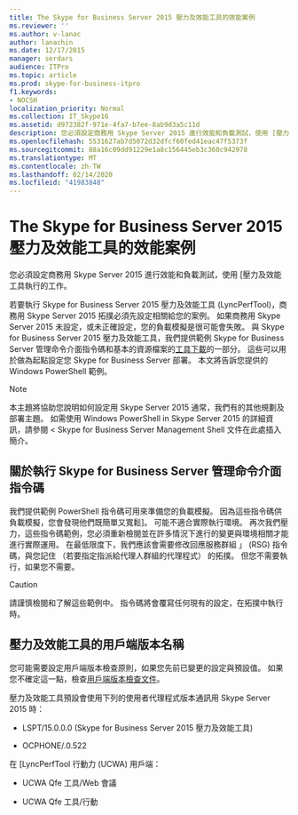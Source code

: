 ```yaml
---
title: The Skype for Business Server 2015 壓力及效能工具的效能案例
ms.reviewer: ''
ms.author: v-lanac
author: lanachin
ms.date: 12/17/2015
manager: serdars
audience: ITPro
ms.topic: article
ms.prod: skype-for-business-itpro
f1.keywords:
- NOCSH
localization_priority: Normal
ms.collection: IT_Skype16
ms.assetid: d972382f-971e-4fa7-b7ee-8ab9d3a5c11d
description: 您必須設定商務用 Skype Server 2015 進行效能和負載測試，使用 [壓力及效能工具執行的工作。
ms.openlocfilehash: 5531627ab7d5072d32dfcf60fed41eac47f5373f
ms.sourcegitcommit: 88a16c09dd91229e1a8c156445eb3c360c942978
ms.translationtype: MT
ms.contentlocale: zh-TW
ms.lasthandoff: 02/14/2020
ms.locfileid: "41983848"
---
```

# <a name="performance-scenarios-for-the-skype-for-business-server-2015-stress-and-performance-tool"></a>The Skype for Business Server 2015 壓力及效能工具的效能案例
 
您必須設定商務用 Skype Server 2015 進行效能和負載測試，使用 [壓力及效能工具執行的工作。
  
若要執行 Skype for Business Server 2015 壓力及效能工具 (LyncPerfTool)，商務用 Skype Server 2015 拓撲必須先設定相關給您的案例。 如果商務用 Skype Server 2015 未設定，或未正確設定，您的負載模擬是很可能會失敗。 與 Skype for Business Server 2015 壓力及效能工具，我們提供範例 Skype for Business Server 管理命令介面指令碼和基本的資源檔案的[工具下載](https://www.microsoft.com/download/details.aspx?id=50367)的一部分。 這些可以用於做為起點設定您 Skype for Business Server 部署。 本文將告訴您提供的 Windows PowerShell 範例。
  
> [!NOTE]
> 本主題將協助您說明如何設定用 Skype Server 2015 通常，我們有的其他規劃及部署主題。 如需使用 Windows PowerShell in Skype Server 2015 的詳細資訊，請參閱 < Skype for Business Server Management Shell 文件在此處插入簡介。 
  
## <a name="about-running-skype-for-business-server-management-shell-scripts"></a>關於執行 Skype for Business Server 管理命令介面指令碼

我們提供範例 PowerShell 指令碼可用來準備您的負載模擬。 因為這些指令碼供負載模擬，您會發現他們既簡單又寬鬆]。 可能不適合實際執行環境。 再次我們壓力，這些指令碼範例，您必須重新檢閱並在許多情況下進行的變更與環境相關才能進行實際運用。 在最低限度下，我們應該會需要修改回應服務群組 」 (RSG) 指令碼，與您記住 （若要指定指派給代理人群組的代理程式） 的拓撲。 但您不需要執行，如果您不需要。
  
> [!CAUTION]
> 請謹慎檢閱和了解這些範例中。 指令碼將會覆寫任何現有的設定，在拓撲中執行時。 
  
## <a name="stress-and-performance-tool-client-version-names"></a>壓力及效能工具的用戶端版本名稱

您可能需要設定用戶端版本檢查原則，如果您先前已變更的設定與預設值。 如果您不確定這一點，檢查[用戶端版本檢查文件](https://msdn.microsoft.com/vsto/jj923060)。
  
壓力及效能工具預設會使用下列的使用者代理程式版本通訊用 Skype Server 2015 時：
  
- LSPT/15.0.0.0 (Skype for Business Server 2015 壓力及效能工具)
    
- OCPHONE/.0.522
    
在 [LyncPerfTool 行動力 (UCWA) 用戶端：
  
- UCWA Qfe 工具/Web 會議
    
- UCWA Qfe 工具/行動
    

